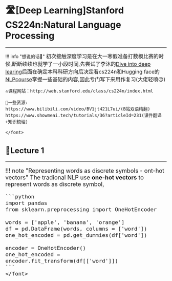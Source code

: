 # 🛣[Deep Learning]Stanford CS224n:Natural Language Processing  
---
<script src="https://polyfill.io/v3/polyfill.min.js?features=es6"></script>
<script src="https://cdn.jsdelivr.net/npm/mathjax@3/es5/tex-chtml.js"></script>

!!! info "想说的话🎇"
    <font size = 3.5>
    初次接触深度学习是在大一寒假准备打数模比赛的时候,断断续续也就学了一小段时间,先尝试了李沐的[Dive into deep learing](https://zh-v2.d2l.ai)后面在确定本科科研方向后决定看cs224n和Hugging face的[NLPcourse](https://huggingface.co/learn/nlp-course/chapter1/1)掌握一些基础的内容,因此专门写下来用作复习(大佬轻喷😥)
    
    🔝课程网站：http://web.stanford.edu/class/cs224n/index.html
    
    👀一些资源: 
    https://www.bilibili.com/video/BV1jt421L7ui/(B站双语精翻)
    https://www.showmeai.tech/tutorials/36?articleId=231(课件翻译+知识梳理)

    </font>

## 🥗Lecture 1 
---
<font size = 4>

!!! note "Representing words as discrete symbols - ont-hot vectors"
    <font size = 4>
    The tradional NLP use <B>one-hot vectors</B> to represent words as discrete symbol,

    ```python
    import pandas 
    from sklearn.preprocessing import OneHotEncoder
    
    words = ['apple', 'banana', 'orange']
    df = pd.DataFrame(words, columns = ['word'])
    one_hot_encoded = pd.get_dummies(df['word'])
    
    encoder = OneHotEncoder()
    one_hot_encoded = encoder.fit_transform(df[['word']])
    ``` 
    </font>
</font>